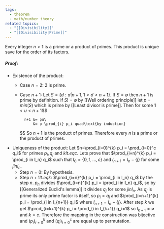 ```yaml
---
tags:
  - theorem
  - math/number_theory
related topics:
  - "[[Divisibility]]"
  - "[[Divisibility|Prime]]"
---
```

Every integer $n>1$ is a prime or a product of primes. This product is unique save for the order of its factors.
##### Proof:
- Existence of the product:
	- Case $n=2$:
		$2$ is prime.
	- Case $n+1$:
		Let $S=\{d:d|n+1, 1<d<n+1\}$. If $S=\emptyset$ then $n+1$ is prime by definition. If $S != \emptyset$ by [[Well ordering principle]] let $p=min(S)$ which is prime by [[Least divisor is prime]]. Then for some $1<u<n+1$$$
		
			n+1 &= pu\
				&= p \prod_{i} p_i quad\text{by induction}
		$$
		So $n+1$ is the product of primes.
	Therefore every $n$ is a prime or the product of primes.
- Uniqueness of the product:
	Let $n=\prod_{i=0}^{k} p_i = \prod_{i=0}^c q_i$ for primes $p_i, q_j$ and $k lt.eq c$. Lets prove that $\prod_{i=n}^{k} p_i = \prod_{i in I_n} q_i$ such that $I_0 = \{0,1,\dots,c\}$ and $I_{n+1} = I_n - \{j\}$ for some $j in I_n$.
	- Step $n=0$:
		By hypothesis.
	- Step $n+1 lt.eq k$:
		$\prod_{i=n}^{k} p_i = \prod_{i in I_n} q_i$ by the step $n$. $p_n$ divides $\prod_{i=n}^{k} p_i = \prod_{i in I_n} q_i$, so by [[Generalized Euclid's lemma]] it divides $q_j$ for some $j in I_n$. As $q_j$ is prime its only prime factor is itself, so $p_i = q_j$ and $\prod_{i=n+1}^{k} p_i = \prod_{i in I_{n+1}} q_i$ where $I_{n+1} = I_n - \{j\}$.
	After step $k$ we get $\prod_{i=k+1}^{k} p_i = \prod_{i in I_{k+1}} q_i=1$ so $I_{k+1}=\emptyset$ and $k=c$. Therefore the mapping in the construction was bijective and $(p_i)_{i=0}^k$ and $(q_i)_{i=0}^c$ are equal up to permutation.
